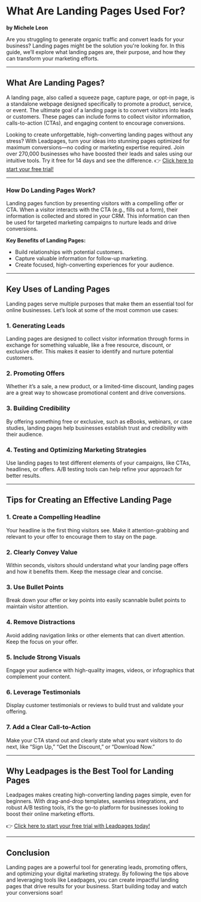 # What Are Landing Pages Used For?

**by Michele Leon**

Are you struggling to generate organic traffic and convert leads for your business? Landing pages might be the solution you're looking for. In this guide, we’ll explore what landing pages are, their purpose, and how they can transform your marketing efforts.

---

## What Are Landing Pages?

A landing page, also called a squeeze page, capture page, or opt-in page, is a standalone webpage designed specifically to promote a product, service, or event. The ultimate goal of a landing page is to convert visitors into leads or customers. These pages can include forms to collect visitor information, calls-to-action (CTAs), and engaging content to encourage conversions.

Looking to create unforgettable, high-converting landing pages without any stress? With Leadpages, turn your ideas into stunning pages optimized for maximum conversions—no coding or marketing expertise required. Join over 270,000 businesses who have boosted their leads and sales using our intuitive tools. Try it free for 14 days and see the difference. 👉 [Click here to start your free trial!](https://bit.ly/LEadPages)

---

### How Do Landing Pages Work?

Landing pages function by presenting visitors with a compelling offer or CTA. When a visitor interacts with the CTA (e.g., fills out a form), their information is collected and stored in your CRM. This information can then be used for targeted marketing campaigns to nurture leads and drive conversions.

**Key Benefits of Landing Pages:**

- Build relationships with potential customers.
- Capture valuable information for follow-up marketing.
- Create focused, high-converting experiences for your audience.

---

## Key Uses of Landing Pages

Landing pages serve multiple purposes that make them an essential tool for online businesses. Let’s look at some of the most common use cases:

### 1. **Generating Leads**
Landing pages are designed to collect visitor information through forms in exchange for something valuable, like a free resource, discount, or exclusive offer. This makes it easier to identify and nurture potential customers.

### 2. **Promoting Offers**
Whether it’s a sale, a new product, or a limited-time discount, landing pages are a great way to showcase promotional content and drive conversions.

### 3. **Building Credibility**
By offering something free or exclusive, such as eBooks, webinars, or case studies, landing pages help businesses establish trust and credibility with their audience.

### 4. **Testing and Optimizing Marketing Strategies**
Use landing pages to test different elements of your campaigns, like CTAs, headlines, or offers. A/B testing tools can help refine your approach for better results.

---

## Tips for Creating an Effective Landing Page

### 1. **Create a Compelling Headline**
Your headline is the first thing visitors see. Make it attention-grabbing and relevant to your offer to encourage them to stay on the page.

### 2. **Clearly Convey Value**
Within seconds, visitors should understand what your landing page offers and how it benefits them. Keep the message clear and concise.

### 3. **Use Bullet Points**
Break down your offer or key points into easily scannable bullet points to maintain visitor attention.

### 4. **Remove Distractions**
Avoid adding navigation links or other elements that can divert attention. Keep the focus on your offer.

### 5. **Include Strong Visuals**
Engage your audience with high-quality images, videos, or infographics that complement your content.

### 6. **Leverage Testimonials**
Display customer testimonials or reviews to build trust and validate your offering.

### 7. **Add a Clear Call-to-Action**
Make your CTA stand out and clearly state what you want visitors to do next, like “Sign Up,” “Get the Discount,” or “Download Now.”

---

## Why Leadpages is the Best Tool for Landing Pages

Leadpages makes creating high-converting landing pages simple, even for beginners. With drag-and-drop templates, seamless integrations, and robust A/B testing tools, it’s the go-to platform for businesses looking to boost their online marketing efforts.

👉 [Click here to start your free trial with Leadpages today!](https://bit.ly/LEadPages)

---

## Conclusion

Landing pages are a powerful tool for generating leads, promoting offers, and optimizing your digital marketing strategy. By following the tips above and leveraging tools like Leadpages, you can create impactful landing pages that drive results for your business. Start building today and watch your conversions soar!
